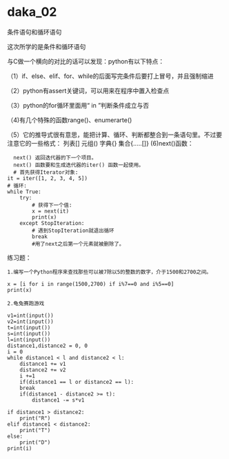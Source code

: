 # daka_02
条件语句和循环语句

这次所学的是条件和循环语句

与C做一个横向的对比的话可以发现：python有以下特点：

（1）if、else、elif、for、while的后面写完条件后要打上冒号，并且强制缩进

（2）python有assert关键词，可以用来在程序中置入检查点

（3）python的for循环里面用“ in ”判断条件成立与否

（4)有几个特殊的函数range()、enumerarte()

（5）它的推导式很有意思，能把计算、循环、判断都整合到一条语句里。不过要注意它的一些格式：
           列表[] 元组() 字典{} 集合{.....[]}
 (6)next()函数：
 
      next() 返回迭代器的下一个项目。
      next() 函数要和生成迭代器的iter() 函数一起使用。
      # 首先获得Iterator对象:
    it = iter([1, 2, 3, 4, 5])
    # 循环:
    while True:
        try:
            # 获得下一个值:
            x = next(it)
            print(x)
        except StopIteration:
            # 遇到StopIteration就退出循环
            break
            #用了next之后第一个元素就被删除了。
    
练习题：

    1.编写一个Python程序来查找那些可以被7除以5的整数的数字，介于1500和2700之间。
    
    x = [i for i in range(1500,2700) if i%7==0 and i%5==0]
    print(x)

    2.龟兔赛跑游戏
        
    v1=int(input())
    v2=int(input())
    t=int(input())
    s=int(input())
    l=int(input()) 
    distance1,distance2 = 0, 0  
    i = 0
    while distance1 < l and distance2 < l:
        distance1 += v1
        distance2 += v2
        i +=1
        if(distance1 == l or distance2 == l):
        break
        if(distance1 - distance2 >= t):
            distance1 -= s*v1    
                        
    if distance1 > distance2:
        print("R")
    elif distance1 < distance2:
        print("T")
    else:
        print("D") 
    print(i)
